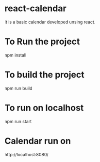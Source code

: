 # react-calendar

It is a basic calendar developed unsing react.

# To Run the project
  npm install

# To build the project 
  npm run build

# To run on localhost 
 npm run start
 
# Calendar run on 
http://localhost:8080/ 
